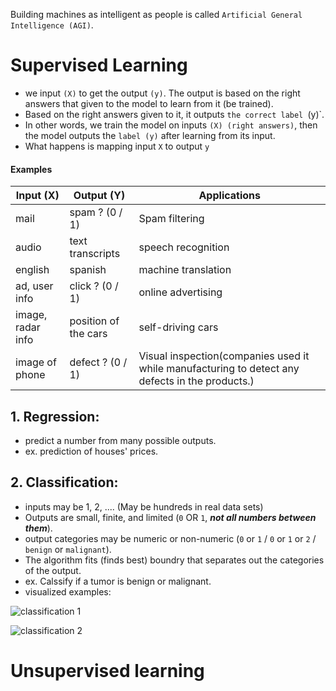 Building machines as intelligent as people is called `Artificial General Intelligence (AGI)`.

# Supervised Learning
- we input `(X)` to get the output `(y)`. The output is based on the right answers that given to the model to learn from it (be trained).
- Based on the right answers given to it, it outputs `the correct label `(y)`.
- In other words, we train the model on inputs `(X) (right answers)`, then the model outputs the `label (y)` after learning from its input.
- What happens is mapping input `X` to output `y`

#### Examples
Input (X) | Output (Y) | Applications 
--- | --- | ---
mail | spam ? (0 / 1) | Spam filtering
audio | text transcripts | speech recognition
english | spanish | machine translation
ad, user info | click ? (0 / 1) | online advertising
image, radar info | position of the cars | self-driving cars
image of phone | defect ? (0 / 1) | Visual inspection(companies used it while manufacturing to detect any defects in the products.)

## 1. Regression:
- predict a number from many possible outputs.
- ex. prediction of houses' prices.

## 2. Classification:
- inputs may be 1, 2, .... (May be hundreds in real data sets)
- Outputs are small, finite, and limited (`0` OR `1`, ***not all numbers between them***).
- output categories may be numeric or non-numeric (`0` or `1` / `0` or `1` or `2` / `benign` or `malignant`).
- The algorithm fits (finds best) boundry that separates out the categories of the output.
- ex. Calssify if a tumor is benign or malignant.
- visualized examples:

![classification 1](https://user-images.githubusercontent.com/91827137/177371908-ccf9bb2b-a012-4a3d-b044-399556b92f63.PNG)

![classification 2](https://user-images.githubusercontent.com/91827137/177371960-73bbabd6-b0d4-41ea-a5d8-d556c6ea9b8e.PNG)

# Unsupervised learning

